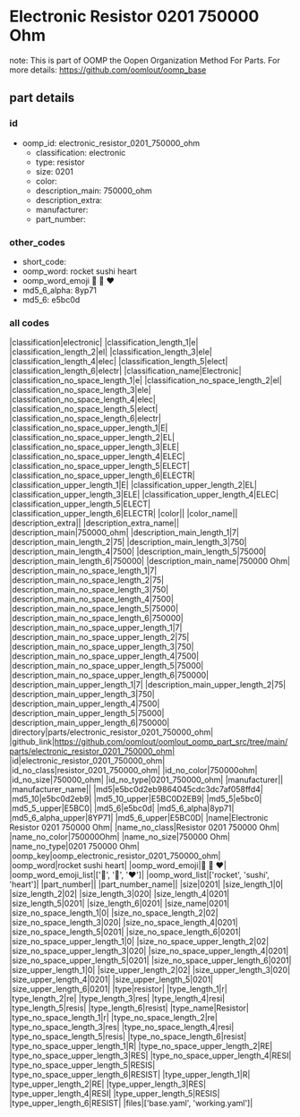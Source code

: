# Electronic Resistor 0201 750000 Ohm  

note: This is part of OOMP the Oopen Organization Method For Parts. For more details: https://github.com/oomlout/oomp_base

##  part details





### id
* oomp_id: electronic_resistor_0201_750000_ohm
  * classification: electronic
  * type: resistor
  * size: 0201
  * color: 
  * description_main: 750000_ohm
  * description_extra: 
  * manufacturer: 
  * part_number: 

### other_codes
* short_code: 
* oomp_word: rocket sushi heart
* oomp_word_emoji :rocket: :sushi: :heart:
* md5_6_alpha: 8yp71
* md5_6: e5bc0d

### all codes 
|classification|electronic|
|classification_length_1|e|
|classification_length_2|el|
|classification_length_3|ele|
|classification_length_4|elec|
|classification_length_5|elect|
|classification_length_6|electr|
|classification_name|Electronic|
|classification_no_space_length_1|e|
|classification_no_space_length_2|el|
|classification_no_space_length_3|ele|
|classification_no_space_length_4|elec|
|classification_no_space_length_5|elect|
|classification_no_space_length_6|electr|
|classification_no_space_upper_length_1|E|
|classification_no_space_upper_length_2|EL|
|classification_no_space_upper_length_3|ELE|
|classification_no_space_upper_length_4|ELEC|
|classification_no_space_upper_length_5|ELECT|
|classification_no_space_upper_length_6|ELECTR|
|classification_upper_length_1|E|
|classification_upper_length_2|EL|
|classification_upper_length_3|ELE|
|classification_upper_length_4|ELEC|
|classification_upper_length_5|ELECT|
|classification_upper_length_6|ELECTR|
|color||
|color_name||
|description_extra||
|description_extra_name||
|description_main|750000_ohm|
|description_main_length_1|7|
|description_main_length_2|75|
|description_main_length_3|750|
|description_main_length_4|7500|
|description_main_length_5|75000|
|description_main_length_6|750000|
|description_main_name|750000 Ohm|
|description_main_no_space_length_1|7|
|description_main_no_space_length_2|75|
|description_main_no_space_length_3|750|
|description_main_no_space_length_4|7500|
|description_main_no_space_length_5|75000|
|description_main_no_space_length_6|750000|
|description_main_no_space_upper_length_1|7|
|description_main_no_space_upper_length_2|75|
|description_main_no_space_upper_length_3|750|
|description_main_no_space_upper_length_4|7500|
|description_main_no_space_upper_length_5|75000|
|description_main_no_space_upper_length_6|750000|
|description_main_upper_length_1|7|
|description_main_upper_length_2|75|
|description_main_upper_length_3|750|
|description_main_upper_length_4|7500|
|description_main_upper_length_5|75000|
|description_main_upper_length_6|750000|
|directory|parts/electronic_resistor_0201_750000_ohm|
|github_link|https://github.com/oomlout/oomlout_oomp_part_src/tree/main/parts/electronic_resistor_0201_750000_ohm|
|id|electronic_resistor_0201_750000_ohm|
|id_no_class|resistor_0201_750000_ohm|
|id_no_color|750000ohm|
|id_no_size|750000_ohm|
|id_no_type|0201_750000_ohm|
|manufacturer||
|manufacturer_name||
|md5|e5bc0d2eb9864045cdc3dc7af058ffd4|
|md5_10|e5bc0d2eb9|
|md5_10_upper|E5BC0D2EB9|
|md5_5|e5bc0|
|md5_5_upper|E5BC0|
|md5_6|e5bc0d|
|md5_6_alpha|8yp71|
|md5_6_alpha_upper|8YP71|
|md5_6_upper|E5BC0D|
|name|Electronic Resistor 0201 750000 Ohm|
|name_no_class|Resistor 0201 750000 Ohm|
|name_no_color|750000Ohm|
|name_no_size|750000 Ohm|
|name_no_type|0201 750000 Ohm|
|oomp_key|oomp_electronic_resistor_0201_750000_ohm|
|oomp_word|rocket sushi heart|
|oomp_word_emoji|:rocket: :sushi: :heart:|
|oomp_word_emoji_list|[':rocket:', ':sushi:', ':heart:']|
|oomp_word_list|['rocket', 'sushi', 'heart']|
|part_number||
|part_number_name||
|size|0201|
|size_length_1|0|
|size_length_2|02|
|size_length_3|020|
|size_length_4|0201|
|size_length_5|0201|
|size_length_6|0201|
|size_name|0201|
|size_no_space_length_1|0|
|size_no_space_length_2|02|
|size_no_space_length_3|020|
|size_no_space_length_4|0201|
|size_no_space_length_5|0201|
|size_no_space_length_6|0201|
|size_no_space_upper_length_1|0|
|size_no_space_upper_length_2|02|
|size_no_space_upper_length_3|020|
|size_no_space_upper_length_4|0201|
|size_no_space_upper_length_5|0201|
|size_no_space_upper_length_6|0201|
|size_upper_length_1|0|
|size_upper_length_2|02|
|size_upper_length_3|020|
|size_upper_length_4|0201|
|size_upper_length_5|0201|
|size_upper_length_6|0201|
|type|resistor|
|type_length_1|r|
|type_length_2|re|
|type_length_3|res|
|type_length_4|resi|
|type_length_5|resis|
|type_length_6|resist|
|type_name|Resistor|
|type_no_space_length_1|r|
|type_no_space_length_2|re|
|type_no_space_length_3|res|
|type_no_space_length_4|resi|
|type_no_space_length_5|resis|
|type_no_space_length_6|resist|
|type_no_space_upper_length_1|R|
|type_no_space_upper_length_2|RE|
|type_no_space_upper_length_3|RES|
|type_no_space_upper_length_4|RESI|
|type_no_space_upper_length_5|RESIS|
|type_no_space_upper_length_6|RESIST|
|type_upper_length_1|R|
|type_upper_length_2|RE|
|type_upper_length_3|RES|
|type_upper_length_4|RESI|
|type_upper_length_5|RESIS|
|type_upper_length_6|RESIST|
|files|['base.yaml', 'working.yaml']|

